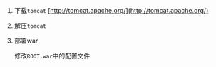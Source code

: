 1. 下载`tomcat` [http://tomcat.apache.org/](http://tomcat.apache.org/)
2. 解压`tomcat`
3. 部署war

    修改`ROOT.war`中的配置文件
    



